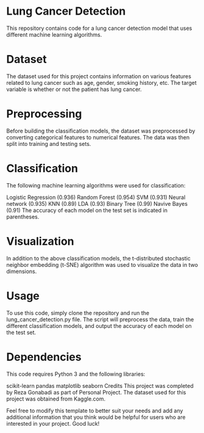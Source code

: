 
# Lung Cancer Detection
This repository contains code for a lung cancer detection model that uses different machine learning algorithms.

# Dataset
The dataset used for this project contains information on various features related to lung cancer such as age, gender, smoking history, etc. The target variable is whether or not the patient has lung cancer.

# Preprocessing
Before building the classification models, the dataset was preprocessed by converting categorical features to numerical features. The data was then split into training and testing sets.

# Classification
The following machine learning algorithms were used for classification:

Logistic Regression (0.936)
Random Forest (0.954)
SVM (0.931)
Neural network (0.935)
KNN (0.89)
LDA (0.93)
Binary Tree (0.99)
Navive Bayes (0.91)
The accuracy of each model on the test set is indicated in parentheses.

# Visualization
In addition to the above classification models, the t-distributed stochastic neighbor embedding (t-SNE) algorithm was used to visualize the data in two dimensions.

# Usage
To use this code, simply clone the repository and run the lung_cancer_detection.py file. The script will preprocess the data, train the different classification models, and output the accuracy of each model on the test set.

# Dependencies
This code requires Python 3 and the following libraries:

scikit-learn
pandas
matplotlib
seaborn
Credits
This project was completed by Reza Gonabadi as part of Personal Project. The dataset used for this project was obtained from Kaggle.com.

Feel free to modify this template to better suit your needs and add any additional information that you think would be helpful for users who are interested in your project. Good luck!
